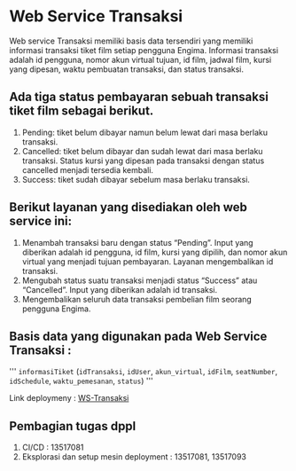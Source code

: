 # Web Service Transaksi

Web service Transaksi memiliki basis data tersendiri yang memiliki informasi transaksi tiket film setiap pengguna Engima. Informasi transaksi adalah id pengguna, nomor akun virtual tujuan, id film, jadwal film, kursi yang dipesan, waktu pembuatan transaksi, dan status transaksi.

## Ada tiga status pembayaran sebuah transaksi tiket film sebagai berikut.
1. Pending: tiket belum dibayar namun belum lewat dari masa berlaku transaksi.
2. Cancelled: tiket belum dibayar dan sudah lewat dari masa berlaku transaksi. Status kursi yang dipesan pada transaksi dengan status cancelled menjadi tersedia kembali.
3. Success: tiket sudah dibayar sebelum masa berlaku transaksi.

## Berikut layanan yang disediakan oleh web service ini:
1. Menambah transaksi baru dengan status “Pending”. Input yang diberikan adalah id pengguna, id film, kursi yang dipilih, dan nomor akun virtual yang menjadi tujuan pembayaran. Layanan mengembalikan id transaksi.
2. Mengubah status suatu transaksi menjadi status “Success” atau “Cancelled”. Input yang diberikan adalah id transaksi.
3. Mengembalikan seluruh data transaksi pembelian film seorang pengguna Engima.

## Basis data yang digunakan pada Web Service Transaksi :
'''
`informasiTiket` (`idTransaksi`, `idUser`, `akun_virtual`, `idFilm`, `seatNumber`, `idSchedule`, `waktu_pemesanan`, `status`)
'''

Link deploymeny : [WS-Transaksi](http://13.229.224.101:3000)

## Pembagian tugas dppl
1. CI/CD : 13517081
2. Eksplorasi dan setup mesin deployment : 13517081, 13517093

